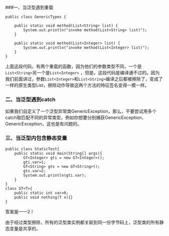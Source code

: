 

###一、当泛型遇到重载

    public class GenericTypes {  
    
        public static void method(List<String> list) {  
            System.out.println("invoke method(List<String> list)");  
        }  
    
        public static void method(List<Integer> list) {  
            System.out.println("invoke method(List<Integer> list)");  
        }  
    }  
    

上面这段代码，有两个重载的函数，因为他们的参数类型不同，一个是`List<String>`另一个是`List<Integer>` ，但是，这段代码是编译通不过的。因为我们前面讲过，参数`List<Integer>`和`List<String>`编译之后都被擦除了，变成了一样的原生类型List<e>，擦除动作导致这两个方法的特征签名变得一模一样。</e>

### 二、当泛型遇到catch

如果我们自定义了一个泛型异常类GenericException<t>，那么，不要尝试用多个catch取匹配不同的异常类型，例如你想要分别捕获GenericException<string>、GenericException<integer>，这也是有问题的。</integer></string></t>

### 三、当泛型内包含静态变量

    public class StaticTest{
        public static void main(String[] args){
            GT<Integer> gti = new GT<Integer>();
            gti.var=1;
            GT<String> gts = new GT<String>();
            gts.var=2;
            System.out.println(gti.var);
        }
    }
    class GT<T>{
        public static int var=0;
        public void nothing(T x){}
    }
    

答案是——2！

由于经过类型擦除，所有的泛型类实例都关联到同一份字节码上，泛型类的所有静态变量是共享的。
